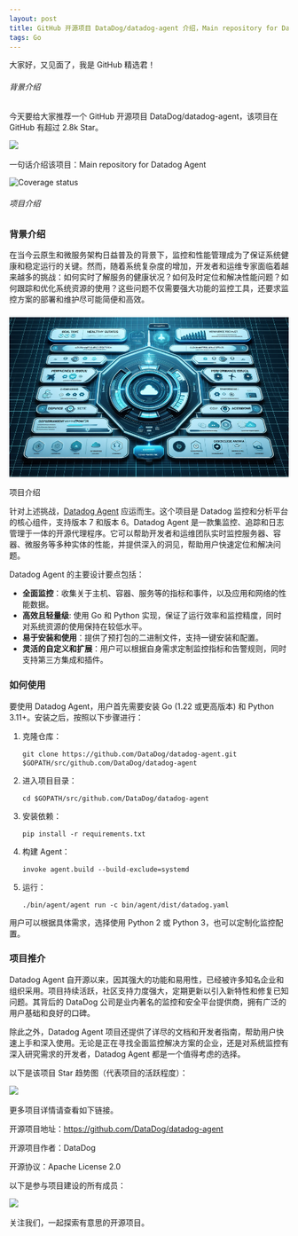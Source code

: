 ```yaml
---
layout: post
title: GitHub 开源项目 DataDog/datadog-agent 介绍，Main repository for Datadog Agent
tags: Go
---
```


大家好，又见面了，我是 GitHub 精选君！

###### 背景介绍

今天要给大家推荐一个 GitHub 开源项目 DataDog/datadog-agent，该项目在 GitHub 有超过 2.8k Star。

![](https://stats.deeptrain.net/repo/DataDog/datadog-agent/?theme=light)

一句话介绍该项目：Main repository for Datadog Agent




![Coverage status](https://codecov.io/github/DataDog/datadog-agent/coverage.svg?branch=main)


###### 项目介绍

### 背景介绍

在当今云原生和微服务架构日益普及的背景下，监控和性能管理成为了保证系统健康和稳定运行的关键。然而，随着系统复杂度的增加，开发者和运维专家面临着越来越多的挑战：如何实时了解服务的健康状况？如何及时定位和解决性能问题？如何跟踪和优化系统资源的使用？这些问题不仅需要强大功能的监控工具，还要求监控方案的部署和维护尽可能简便和高效。

### 

![](https://raw.githubusercontent.com/ZhuPeng/pic/master/mac/compress_tmp-82217673bc19fbcbb2905afe004576fd.png)

项目介绍

针对上述挑战，[Datadog Agent](https://github.com/DataDog/datadog-agent) 应运而生。这个项目是 Datadog 监控和分析平台的核心组件，支持版本 7 和版本 6。Datadog Agent 是一款集监控、追踪和日志管理于一体的开源代理程序。它可以帮助开发者和运维团队实时监控服务器、容器、微服务等多种实体的性能，并提供深入的洞见，帮助用户快速定位和解决问题。

Datadog Agent 的主要设计要点包括：
- **全面监控**：收集关于主机、容器、服务等的指标和事件，以及应用和网络的性能数据。
- **高效且轻量级**: 使用 Go 和 Python 实现，保证了运行效率和监控精度，同时对系统资源的使用保持在较低水平。
- **易于安装和使用**：提供了预打包的二进制文件，支持一键安装和配置。
- **灵活的自定义和扩展**：用户可以根据自身需求定制监控指标和告警规则，同时支持第三方集成和插件。

### 如何使用

要使用 Datadog Agent，用户首先需要安装 Go (1.22 或更高版本) 和 Python 3.11+。安装之后，按照以下步骤进行：

1. 克隆仓库：
   ```
   git clone https://github.com/DataDog/datadog-agent.git $GOPATH/src/github.com/DataDog/datadog-agent
   ```
2. 进入项目目录：
   ```
   cd $GOPATH/src/github.com/DataDog/datadog-agent
   ```
3. 安装依赖：
   ```
   pip install -r requirements.txt
   ```
4. 构建 Agent：
   ```
   invoke agent.build --build-exclude=systemd
   ```
5. 运行：
   ```
   ./bin/agent/agent run -c bin/agent/dist/datadog.yaml
   ```

用户可以根据具体需求，选择使用 Python 2 或 Python 3，也可以定制化监控配置。

### 项目推介

Datadog Agent 自开源以来，因其强大的功能和易用性，已经被许多知名企业和组织采用。项目持续活跃，社区支持力度强大，定期更新以引入新特性和修复已知问题。其背后的 DataDog 公司是业内著名的监控和安全平台提供商，拥有广泛的用户基础和良好的口碑。

除此之外，Datadog Agent 项目还提供了详尽的文档和开发者指南，帮助用户快速上手和深入使用。无论是正在寻找全面监控解决方案的企业，还是对系统监控有深入研究需求的开发者，Datadog Agent 都是一个值得考虑的选择。

以下是该项目 Star 趋势图（代表项目的活跃程度）：

![](https://api.star-history.com/svg?repos=DataDog/datadog-agent&type=Timeline)

更多项目详情请查看如下链接。

开源项目地址：https://github.com/DataDog/datadog-agent 

开源项目作者：DataDog

开源协议：Apache License 2.0

以下是参与项目建设的所有成员：

![](https://contrib.rocks/image?repo=DataDog/datadog-agent)

关注我们，一起探索有意思的开源项目。

